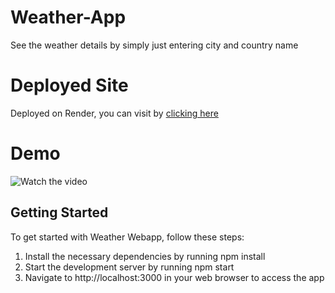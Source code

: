 # Weather-App
See the weather details by simply just entering city and country name

# Deployed Site
Deployed on Render, you can visit by [clicking here](https://weather-app-w7kw.onrender.com/)

# Demo
![Watch the video](https://drive.google.com/file/d/11K2yNJ_b8OkvYuC0Y1jQyQdXmt1IWI8w/view?usp=sharing)

## Getting Started
To get started with Weather Webapp, follow these steps:
<ol>
        <li class="home">Install the necessary dependencies by running npm install</li>
        <li class="home">Start the development server by running npm start</li>
        <li class="home">Navigate to http://localhost:3000 in your web browser to access the app</li>
</ol>
